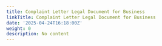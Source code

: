 ```yaml
---
title: Complaint Letter Legal Document for Business
linkTitle: Complaint Letter Legal Document for Business
date: '2025-04-24T16:18:00Z'
weight: 0
description: No content
---
```



